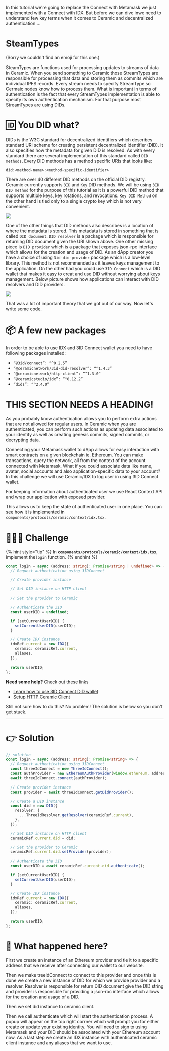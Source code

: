 In this tutorial we're going to replace the Connect with Metamask we just implemented with a Connect with IDX. But before we can dive inwe need to understand few key terms when it comes to Ceramic and decentralized authentication....

# SteamTypes

(Sorry we couldn't find an emoji for this one.)

SteamTypes are functions used for processing updates to streams of data in Ceramic. When you send something to Ceramic those StreamTypes are responsible for processing that data and storing them as commits which are individual IPFS records.
Every stream needs to specify StreamType so Cermaic nodes know how to process them. What is important in terms of authentication is the fact that every StreamTypes implementation is able to specify its own authentication mechanism.
For that purpose most StreamTypes are using DIDs.

# 🆔 You DID what?

DIDs is the W3C standard for decentralized identifiers which describes standard URI scheme for creating persistent decentralized identifier (DID). It also specifies how the metadata for given DID is resolved.
As with every standard there are several implementation of this standard called `DID methods`. 
Every DID methods has a method specific URIs that looks like:

```
did:<method-name>:<method-specific-identifier>
```

There are over 40 different DID methods on the official DID registry. 
Ceramic currently supports `3ID` and `Key` DID methods.
We will be using `3ID DID method` for the purpose of this tutorial as it is a powerful DID method that supports multiple keys, key rotations, and revocations.
`Key DID Method` on the other hand is tied only to a single crypto key which is not very convenient.

![](../../../.gitbook/assets/pathways/ceramic/DID_standarad.png)

One of the other things that DID methods also describes is a location of where the metadata is stored. This metadata is stored in something that is called `DID document`.
`DID resolver` is a package which is responsible for returning DID document given the URI shown above.
One other missing piece is `DID provider` which is a package that exposes json-rpc interface which allows for the creation and usage of DID. 
As an dApp creator you have a choice of using `3id-did-provider` package which is a low-level library. This method is not recommended as it leaves keys management to the application.
On the other had you could use `3ID Connect` which is a DID wallet that makes it easy to creat and use DID without worrying about keys management.
Below picture shows how applications can interact with DID resolvers and DID providers.

![](../../../.gitbook/assets/pathways/ceramic/DID_usage.png)

That was a lot of important theory that we got out of our way. Now let's write some code.

# 📦 A few new packages

In order to be able to use IDX and 3ID Connect wallet you need to have following packages installed:

* `“@3id/connect”: “^0.2.5”`
* `“@ceramicnetwork/3id-did-resolver”: “^1.4.3”`
* `“@ceramicnetwork/http-client”: “^1.3.0”`
* `“@ceramicstudio/idx”: “^0.12.2”`
* `“dids”: “^2.4.0”`

# THIS SECTION NEEDS A HEADING!

As you probably know authentication allows you to perform extra actions that are not allowed for regular users. In Ceramic when you are authenticated, you can perform such actions as updating data associated to your identity as well as creating genesis commits, signed commits, or decrypting data.

Connecting your Metamask wallet to dApp allows for easy interaction with smart contracts on a given blockchain ie. Ethereum. You can make transactions, query the network, all from the context of the account connected with Metamask.  What if you could associate data like name, avatar, social accounts and also application-specific data to your account? In this challenge we will use Ceramic/IDX to log user in using 3ID Connect wallet.

For keeping information about authenticated user we use React Context API and wrap our application with exposed provider.

This allows us to keep the state of authenticated user in one place. You can see how it is implemented in `components/protocols/ceramic/context/idx.tsx`.

# 🧑🏼‍💻 Challenge

{% hint style="tip" %}
In **`components/protocols/ceramic/context/idx.tsx`**, implement the`login` function.
{% endhint %}

```typescript
const logIn = async (address: string): Promise<string | undefined> => {
  // Request authentication using 3IDConnect

  // Create provider instance

  // Set DID instance on HTTP client

  // Set the provider to Ceramic

  // Authenticate the 3ID
  const userDID = undefined;

  if (setCurrentUserDID) {
    setCurrentUserDID(userDID);
  }

  // Create IDX instance
  idxRef.current = new IDX({
    ceramic: ceramicRef.current,
    aliases,
  });

  return userDID;
};
```

**Need some help?** Check out these links

- [Learn how to use 3ID Connect DID wallet](https://developers.ceramic.network/authentication/3id-did/3id-connect/)
- [Setup HTTP Ceramic Client](https://developers.ceramic.network/build/javascript/http/)

Still not sure how to do this? No problem! The solution is below so you don't get stuck.

----------------------------------

# 👉 Solution

```typescript
// solution
const logIn = async (address: string): Promise<string> => {
  // Request authentication using 3IDConnect
  const threeIdConnect = new ThreeIdConnect();
  const authProvider = new EthereumAuthProvider(window.ethereum, address);
  await threeIdConnect.connect(authProvider);

  // Create provider instance
  const provider = await threeIdConnect.getDidProvider();

  // Create a DID instance
  const did = new DID({
    resolver: {
      ...ThreeIdResolver.getResolver(ceramicRef.current),
    },
  });

  // Set DID instance on HTTP client
  ceramicRef.current.did = did;

  // Set the provider to Ceramic
  ceramicRef.current.did.setProvider(provider);

  // Authenticate the 3ID
  const userDID = await ceramicRef.current.did.authenticate();

  if (setCurrentUserDID) {
    setCurrentUserDID(userDID);
  }

  // Create IDX instance
  idxRef.current = new IDX({
    ceramic: ceramicRef.current,
    aliases,
  });

  return userDID;
};
```

# 🤔 What happened here?
First we create an instance of an Ethereum provider  and tie it to a specific address that we receive after connecting our wallet to our website.

Then we make treeIdConnect to connect to this provider and once this is done we create a new instance of DID for which we provide provider and a resolver. Resolver is responsible for return DID document give the DID string and provider is responsible for providing a json-roc interface which allows for the creation and usage of a DID.

Then we set did instance to ceramic client.

Then we call authenticate which will start the authentication process. A popup will appear on the top right corrner which will prompt you for either create or update your existing identity. You will need to sign tx using Metamask and your DID should be associated with your Ethereum account now.
As a last step we create an IDX instance with authenticated ceramic client instance and any aliases that we want to use.
